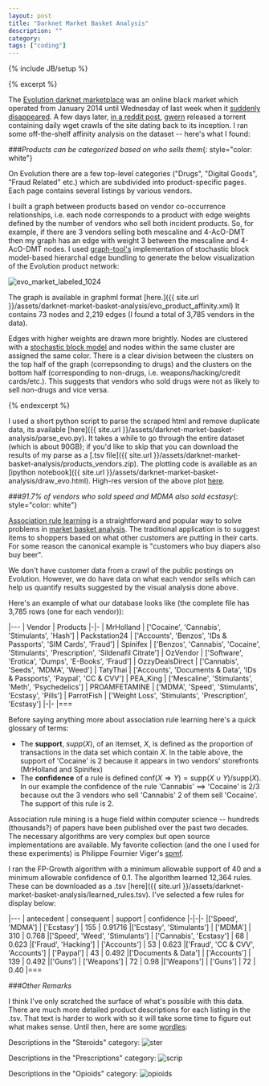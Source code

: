 ```yaml
---
layout: post
title: "Darknet Market Basket Analysis"
description: ""
category:
tags: ["coding"]
---
```

{% include JB/setup %}

{% excerpt %}

The [Evolution darknet marketplace](https://en.wikipedia.org/wiki/Evolution_%28marketplace%29) was an online black market which operated from January 2014 until Wednesday of last week when it [suddenly disappeared](http://www.forbes.com/sites/thomasbrewster/2015/03/18/evolution-market-a-scam-says-site-pr/). A few days later, [in a reddit post](https://www.reddit.com/r/DarkNetMarkets/comments/2zllmv/evolution_market_mirrorscrapes_torrent_released/), [gwern](http://www.gwern.net/) released a torrent containing daily wget crawls of the site dating back to its inception. I ran some off-the-shelf affinity analysis on the dataset -- here's what I found:

###*Products can be categorized based on who sells them*{: style="color: white"}

On Evolution there are a few top-level categories ("Drugs", "Digital Goods", "Fraud Related" etc.) which are subdivided into product-specific pages. Each page contains several listings by various vendors.

I built a graph between products based on vendor co-occurrence relationships, i.e. each node corresponds to a product with edge weights defined by the number of vendors who sell both incident products. So, for example, if there are 3 vendors selling both mescaline and 4-AcO-DMT then my graph has an edge with weight 3 between the mescaline and 4-AcO-DMT nodes. I used [graph-tool's](https://graph-tool.skewed.de/static/doc/community.html#graph_tool.community.minimize_blockmodel_dl) implementation of stochastic block model-based hierarchal edge bundling to generate the below visualization of the Evolution product network:

![evo_market_labeled_1024]({{site.url}}/assets/darknet-market-basket-analysis/evo_market_labeled_new_1024.png)

The graph is available in graphml format [here.]({{ site.url }}/assets/darknet-market-basket-analysis/evo_product_affinity.xml) It contains 73 nodes and 2,219 edges (I found a total of 3,785 vendors in the data).

Edges with higher weights are drawn more brightly. Nodes are clustered with a [stochastic block model](http://arxiv.org/abs/1310.4377) and nodes within the same cluster are assigned the same color. There is a clear division between the clusters on the top half of the graph (correpsonding to drugs) and the clusters on the bottom half (corresponding to non-drugs, i.e. weapons/hacking/credit cards/etc.). This suggests that vendors who sold drugs were not as likely to sell non-drugs and vice versa.

{% endexcerpt %}

I used a short python script to parse the scraped html and remove duplicate data, its available [here]({{ site.url }}/assets/darknet-market-basket-analysis/parse_evo.py). It takes a while to go through the entire dataset (which is about 90GB); if you'd like to skip that you can download the results of my parse as a [.tsv file]({{ site.url }}/assets/darknet-market-basket-analysis/products_vendors.zip). The plotting code is available as an [ipython notebook]({{ site.url }}/assets/darknet-market-basket-analysis/draw_evo.html). High-res version of the above plot [here]({{site.url}}/assets/darknet-market-basket-analysis/evo_market_labeled_new.png).


###*91.7% of vendors who sold speed and MDMA also sold ecstasy*{: style="color: white"}

[Association rule learning](https://en.wikipedia.org/wiki/Association_rule_learning) is a straightforward and popular way to solve problems in [market basket analysis](https://en.wikipedia.org/wiki/Affinity_analysis). The traditional application is to suggest items to shoppers based on what other customers are putting in their carts. For some reason the canonical example is "customers who buy diapers also buy beer".

We don't have customer data from a crawl of the public postings on Evolution. However, we do have data on what each vendor sells which can help us quantify results suggested by the visual analysis done above.

Here's an example of what our database looks like (the complete file has 3,785 rows (one for each vendor)):

|---
| Vendor | Products
|-|-
| MrHolland | ['Cocaine', 'Cannabis', 'Stimulants', 'Hash']
| Packstation24 | ['Accounts', 'Benzos', 'IDs & Passports', 'SIM Cards', 'Fraud']
| Spinifex | ['Benzos', 'Cannabis', 'Cocaine', 'Stimulants', 'Prescription', 'Sildenafil Citrate']
| OzVendor | ['Software', 'Erotica', 'Dumps', 'E-Books', 'Fraud']
| OzzyDealsDirect | ['Cannabis', 'Seeds', 'MDMA', 'Weed']
| TatyThai | ['Accounts', 'Documents & Data', 'IDs & Passports', 'Paypal', 'CC & CVV']
| PEA_King | ['Mescaline', 'Stimulants', 'Meth', 'Psychedelics']
| PROAMFETAMINE | ['MDMA', 'Speed', 'Stimulants', 'Ecstasy', 'Pills']
| ParrotFish | ['Weight Loss', 'Stimulants', 'Prescription', 'Ecstasy']
|-|-
|===


 Before saying anything more about association rule learning here's a quick glossary of terms:

+ The **support**, $supp(X)$, of an itemset, $X$, is defined as the proportion of transactions in the data set which contain $X$. In the table above, the support of 'Cocaine' is 2 because it appears in two vendors' storefronts (MrHolland and Spinifex)
+ The **confidence** of a rule is defined $\mathrm{conf}(X \Rightarrow Y) = \mathrm{supp}(X \cup Y) / \mathrm{supp}(X)$. In our example the confidence of the rule 'Cannabis' ==> 'Cocaine' is 2/3 because out the 3 vendors who sell 'Cannabis' 2 of them sell 'Cocaine'. The support of this rule is 2.

Association rule mining is a huge field within computer science -- hundreds (thousands?) of papers have been published over the past two decades. The necessary algorithms are very complex but open source implementations are available. My favorite collection (and the one I used for these experiments) is Philippe Fournier Viger's [spmf](http://www.philippe-fournier-viger.com/spmf/).

I ran the FP-Growth algorithm with a minimum allowable support of 40 and a minimum allowable confidence of 0.1. The algorithm learned 12,364 rules. These can be downloaded as a .tsv [here]({{ site.url }}/assets/darknet-market-basket-analysis/learned_rules.tsv). I've selected a few rules for display below:

|---
| antecedent | consequent | support | confidence
|-|-|-
|['Speed', 'MDMA'] | ['Ecstasy'] | 155 | 0.91716
|['Ecstasy', 'Stimulants'] | ['MDMA'] | 310 | 0.768
|['Speed', 'Weed', 'Stimulants'] | ['Cannabis', 'Ecstasy'] | 68 | 0.623
|['Fraud', 'Hacking'] | ['Accounts'] | 53 | 0.623
|['Fraud', 'CC & CVV', 'Accounts'] | ['Paypal'] | 43 | 0.492
|['Documents & Data'] | ['Accounts'] | 139 | 0.492
|['Guns'] | ['Weapons'] | 72 | 0.98
|['Weapons'] | ['Guns'] | 72 | 0.40
|===

###*Other Remarks*

I think I've only scratched the surface of what's possible with this data. There are much more detailed product descriptions for each listing in the .tsv. That text is harder to work with so it will take some time to figure out what makes sense. Until then, here are some [wordles](http://www.wordle.net):

Descriptions in the "Steroids" category:
![ster]({{site.url}}/assets/darknet-market-basket-analysis/ster.png)

Descriptions in the "Prescriptions" category:
![scrip]({{site.url}}/assets/darknet-market-basket-analysis/scrip.png)

Descriptions in the "Opioids" category:
![opioids]({{site.url}}/assets/darknet-market-basket-analysis/opioids.png)

